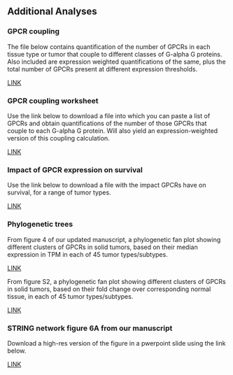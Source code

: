 ## Additional Analyses


### GPCR coupling

The file below contains quantification of the number of GPCRs in each tissue type or tumor that couple to different classes of G-alpha G proteins. Also included are expression weighted quantifications of the same, plus the total number of GPCRs present at different expression thresholds. 

[LINK](https://drive.google.com/open?id=1mMQULxIEv6fq4NROEH0sv5gQKPZVvpQy)

### GPCR coupling worksheet

Use the link below to download a file into which you can paste a list of GPCRs and obtain quantifications of the number of those GPCRs that couple to each G-alpha G protein. Will also yield an expression-weighted version of this coupling calculation. 

[LINK](https://drive.google.com/open?id=1fk9mL6jC5P2RYzuGGXHrKPX0mszvOymO)

### Impact of GPCR expression on survival

Use the link below to download a file with the impact GPCRs have on survival, for a range of tumor types. 

[LINK](https://drive.google.com/open?id=1NWHusecQNIYViYpAOKGcw1YwxUgQsDcE)



<!--- ### Survival analysis with older patients excluded-->

<!---For tumors with large number of replicates, the same analysis as above, but with exclusion of patients >75 years old at time of diagnosis as per TCGA metadata.-->

<!---[LINK](_____)-->



### Phylogenetic trees

From figure 4 of our updated manuscript, a phylogenetic fan plot showing different clusters of GPCRs in solid tumors, based on their median expression in TPM in each of 45 tumor types/subtypes.

[LINK](https://drive.google.com/open?id=1Vs_K4LfDcE76vcKk8UO0dFBUFNAh8ZH7)

From figure S2,  a phylogenetic fan plot showing different clusters of GPCRs in solid tumors, based on their fold change over corresponding normal tissue, in each of 45 tumor types/subtypes.

[LINK](https://drive.google.com/open?id=1Te3Ha8rMzo1KQDT_jHkG6ZYlzvmBJiMX)


### STRING network figure 6A from our manuscript

Download a high-res version of the figure in a pwerpoint slide using the link below.

[LINK](https://drive.google.com/open?id=18MU3xSjVZ-DljTdi62kOxjZAYXeKc55L)

